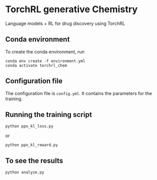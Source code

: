 # TorchRL generative Chemistry
Language models + RL for drug discovery using TorchRL

## Conda environment

To create the conda environment, run

    conda env create -f environment.yml
    conda activate torchrl_chem

## Configuration file
    
The configuration file is `config.yml`. It contains the parameters for the training.

## Running the training script

    python ppo_kl_loss.py

or 

    python ppo_kl_reward.py

## To see the results

    python analyze.py